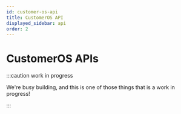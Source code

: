 ```yaml
---
id: customer-os-api
title: CustomerOS API
displayed_sidebar: api
order: 2
---
```


# CustomerOS APIs

:::caution work in progress

We're busy building, and this is one of those things that is a work in progress!

:::

